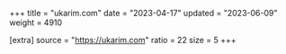+++
title = "ukarim.com"
date = "2023-04-17"
updated = "2023-06-09"
weight = 4910

[extra]
source = "https://ukarim.com"
ratio = 22
size = 5
+++

